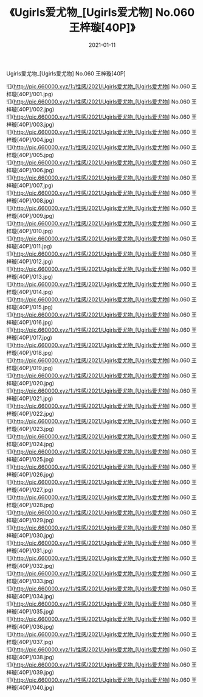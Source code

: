 ﻿---
layout: post
title:  《Ugirls爱尤物_[Ugirls爱尤物] No.060 王梓璇[40P]》
date:   2021-01-11
img: http://pic.660000.xyz/1:/性感/2021/Ugirls爱尤物_[Ugirls爱尤物] No.060 王梓璇[40P]/000.jpg
categories: [美女, 清纯, 唯美]
---

Ugirls爱尤物_[Ugirls爱尤物] No.060 王梓璇[40P]

  ![](http://pic.660000.xyz/1:/性感/2021/Ugirls爱尤物_[Ugirls爱尤物] No.060 王梓璇[40P]/001.jpg) <br> ![](http://pic.660000.xyz/1:/性感/2021/Ugirls爱尤物_[Ugirls爱尤物] No.060 王梓璇[40P]/002.jpg) <br> ![](http://pic.660000.xyz/1:/性感/2021/Ugirls爱尤物_[Ugirls爱尤物] No.060 王梓璇[40P]/003.jpg) <br> ![](http://pic.660000.xyz/1:/性感/2021/Ugirls爱尤物_[Ugirls爱尤物] No.060 王梓璇[40P]/004.jpg) <br> ![](http://pic.660000.xyz/1:/性感/2021/Ugirls爱尤物_[Ugirls爱尤物] No.060 王梓璇[40P]/005.jpg) <br> ![](http://pic.660000.xyz/1:/性感/2021/Ugirls爱尤物_[Ugirls爱尤物] No.060 王梓璇[40P]/006.jpg) <br> ![](http://pic.660000.xyz/1:/性感/2021/Ugirls爱尤物_[Ugirls爱尤物] No.060 王梓璇[40P]/007.jpg) <br> ![](http://pic.660000.xyz/1:/性感/2021/Ugirls爱尤物_[Ugirls爱尤物] No.060 王梓璇[40P]/008.jpg) <br> ![](http://pic.660000.xyz/1:/性感/2021/Ugirls爱尤物_[Ugirls爱尤物] No.060 王梓璇[40P]/009.jpg) <br> ![](http://pic.660000.xyz/1:/性感/2021/Ugirls爱尤物_[Ugirls爱尤物] No.060 王梓璇[40P]/010.jpg) <br> ![](http://pic.660000.xyz/1:/性感/2021/Ugirls爱尤物_[Ugirls爱尤物] No.060 王梓璇[40P]/011.jpg) <br> ![](http://pic.660000.xyz/1:/性感/2021/Ugirls爱尤物_[Ugirls爱尤物] No.060 王梓璇[40P]/012.jpg) <br> ![](http://pic.660000.xyz/1:/性感/2021/Ugirls爱尤物_[Ugirls爱尤物] No.060 王梓璇[40P]/013.jpg) <br> ![](http://pic.660000.xyz/1:/性感/2021/Ugirls爱尤物_[Ugirls爱尤物] No.060 王梓璇[40P]/014.jpg) <br> ![](http://pic.660000.xyz/1:/性感/2021/Ugirls爱尤物_[Ugirls爱尤物] No.060 王梓璇[40P]/015.jpg) <br> ![](http://pic.660000.xyz/1:/性感/2021/Ugirls爱尤物_[Ugirls爱尤物] No.060 王梓璇[40P]/016.jpg) <br> ![](http://pic.660000.xyz/1:/性感/2021/Ugirls爱尤物_[Ugirls爱尤物] No.060 王梓璇[40P]/017.jpg) <br> ![](http://pic.660000.xyz/1:/性感/2021/Ugirls爱尤物_[Ugirls爱尤物] No.060 王梓璇[40P]/018.jpg) <br> ![](http://pic.660000.xyz/1:/性感/2021/Ugirls爱尤物_[Ugirls爱尤物] No.060 王梓璇[40P]/019.jpg) <br> ![](http://pic.660000.xyz/1:/性感/2021/Ugirls爱尤物_[Ugirls爱尤物] No.060 王梓璇[40P]/020.jpg) <br> ![](http://pic.660000.xyz/1:/性感/2021/Ugirls爱尤物_[Ugirls爱尤物] No.060 王梓璇[40P]/021.jpg) <br> ![](http://pic.660000.xyz/1:/性感/2021/Ugirls爱尤物_[Ugirls爱尤物] No.060 王梓璇[40P]/022.jpg) <br> ![](http://pic.660000.xyz/1:/性感/2021/Ugirls爱尤物_[Ugirls爱尤物] No.060 王梓璇[40P]/023.jpg) <br> ![](http://pic.660000.xyz/1:/性感/2021/Ugirls爱尤物_[Ugirls爱尤物] No.060 王梓璇[40P]/024.jpg) <br> ![](http://pic.660000.xyz/1:/性感/2021/Ugirls爱尤物_[Ugirls爱尤物] No.060 王梓璇[40P]/025.jpg) <br> ![](http://pic.660000.xyz/1:/性感/2021/Ugirls爱尤物_[Ugirls爱尤物] No.060 王梓璇[40P]/026.jpg) <br> ![](http://pic.660000.xyz/1:/性感/2021/Ugirls爱尤物_[Ugirls爱尤物] No.060 王梓璇[40P]/027.jpg) <br> ![](http://pic.660000.xyz/1:/性感/2021/Ugirls爱尤物_[Ugirls爱尤物] No.060 王梓璇[40P]/028.jpg) <br> ![](http://pic.660000.xyz/1:/性感/2021/Ugirls爱尤物_[Ugirls爱尤物] No.060 王梓璇[40P]/029.jpg) <br> ![](http://pic.660000.xyz/1:/性感/2021/Ugirls爱尤物_[Ugirls爱尤物] No.060 王梓璇[40P]/030.jpg) <br> ![](http://pic.660000.xyz/1:/性感/2021/Ugirls爱尤物_[Ugirls爱尤物] No.060 王梓璇[40P]/031.jpg) <br> ![](http://pic.660000.xyz/1:/性感/2021/Ugirls爱尤物_[Ugirls爱尤物] No.060 王梓璇[40P]/032.jpg) <br> ![](http://pic.660000.xyz/1:/性感/2021/Ugirls爱尤物_[Ugirls爱尤物] No.060 王梓璇[40P]/033.jpg) <br> ![](http://pic.660000.xyz/1:/性感/2021/Ugirls爱尤物_[Ugirls爱尤物] No.060 王梓璇[40P]/034.jpg) <br> ![](http://pic.660000.xyz/1:/性感/2021/Ugirls爱尤物_[Ugirls爱尤物] No.060 王梓璇[40P]/035.jpg) <br> ![](http://pic.660000.xyz/1:/性感/2021/Ugirls爱尤物_[Ugirls爱尤物] No.060 王梓璇[40P]/036.jpg) <br> ![](http://pic.660000.xyz/1:/性感/2021/Ugirls爱尤物_[Ugirls爱尤物] No.060 王梓璇[40P]/037.jpg) <br> ![](http://pic.660000.xyz/1:/性感/2021/Ugirls爱尤物_[Ugirls爱尤物] No.060 王梓璇[40P]/038.jpg) <br> ![](http://pic.660000.xyz/1:/性感/2021/Ugirls爱尤物_[Ugirls爱尤物] No.060 王梓璇[40P]/039.jpg) <br> ![](http://pic.660000.xyz/1:/性感/2021/Ugirls爱尤物_[Ugirls爱尤物] No.060 王梓璇[40P]/040.jpg) <br>